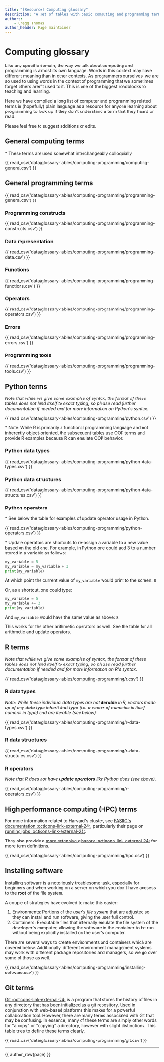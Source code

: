 ```yaml
---
title: "[Resource] Computing glossary"
description: "A set of tables with basic computing and programming terms and their definitions."
authors:
    - Gregg Thomas
author_header: Page maintainer
---
```


# Computing glossary

Like any specific domain, the way we talk about computing and programming is almost its own language. Words in this context may have different meaning than in other contexts. 
As programmers ourselves, we are so used to using words in the context of programming that we sometimes forget others aren't used to it. This is one of the biggest roadblocks
to teaching and learning.

Here we have compiled a long list of computer and programming related terms in (hopefully) plain language as a resource for anyone learning about programming to look up if they
don't understand a term that they heard or read.

Please feel free to suggest additions or edits.

## General computing terms

\* These terms are used somewhat interchangeably colloquially

{{ read_csv('data/glossary-tables/computing-programming/computing-general.csv') }}

## General programming terms

{{ read_csv('data/glossary-tables/computing-programming/programming-general.csv') }} 

### Programming constructs

{{ read_csv('data/glossary-tables/computing-programming/programming-constructs.csv') }} 

### Data representation

{{ read_csv('data/glossary-tables/computing-programming/programming-data.csv') }} 

### Functions

{{ read_csv('data/glossary-tables/computing-programming/programming-functions.csv') }} 

### Operators

{{ read_csv('data/glossary-tables/computing-programming/programming-operators.csv') }} 

### Errors

{{ read_csv('data/glossary-tables/computing-programming/programming-errors.csv') }} 

### Programming tools

{{ read_csv('data/glossary-tables/computing-programming/programming-tools.csv') }} 

## Python terms

*Note that while we give some examples of syntax, the format of these tables does not lend itself to exact typing, so please read further documentation if needed and for more information on Python's syntax.* 

{{ read_csv('data/glossary-tables/computing-programming/python.csv') }}

\* Note: While R is primarily a functional programming language and not inherently object-oriented, the subsequent tables use OOP terms and provide R examples because R can emulate OOP behavior.

### Python data types

{{ read_csv('data/glossary-tables/computing-programming/python-data-types.csv') }}

### Python data structures

{{ read_csv('data/glossary-tables/computing-programming/python-data-structures.csv') }}

### Python operators

\* See below the table for examples of update operator usage in Python. 

{{ read_csv('data/glossary-tables/computing-programming/python-operators.csv') }}

\* Update operators are shortcuts to re-assign a variable to a new value based on the old one. For example, in Python one could add 3 to a number stored in a variable as follows:

```python
my_variable = 5
my_variable = my_variable + 3
print(my_variable)
```

At which point the current value of `my_variable` would print to the screen: `8`

Or, as a shortcut, one could type:

```python
my_variable = 5
my_variable += 3
print(my_variable)
```

And `my_variable` would have the same value as above: `8`

This works for the other arithmetic operators as well. See the table for all arithmetic and update operators. 

## R terms

*Note that while we give some examples of syntax, the format of these tables does not lend itself to exact typing, so please read further documentation if needed and for more information on R's syntax.*

{{ read_csv('data/glossary-tables/computing-programming/r.csv') }}

### R data types

*Note: While these individual data types are not **iterable** in R, vectors made up of any data type inherit that type (*i.e.* a vector of numerics is itself numeric in type) and are iterable (see below)*

{{ read_csv('data/glossary-tables/computing-programming/r-data-types.csv') }}

### R data structures

{{ read_csv('data/glossary-tables/computing-programming/r-data-structures.csv') }}

### R operators  

*Note that R does not have **update operators** like Python does (see above).*

{{ read_csv('data/glossary-tables/computing-programming/r-operators.csv') }}

## High performance computing (HPC) terms

For more information related to Harvard's cluster, see <a href="https://docs.rc.fas.harvard.edu/" target="_blank">FASRC's documentation  :octicons-link-external-24:</a>, 
particularly their page on <a href="https://docs.rc.fas.harvard.edu/kb/running-jobs/" target="_blank">running jobs :octicons-link-external-24:</span></a>.

They also provide a <a href="https://docs.rc.fas.harvard.edu/kb/glossary/" target="_blank">more extensive glossary  :octicons-link-external-24:</a> for more term definitions.

{{ read_csv('data/glossary-tables/computing-programming/hpc.csv') }}   

## Installing software

Installing software is a notoriously troublesome task, especially for beginners and when working on a server on which you don't have accsess to the **root** of the file system.

A couple of strategies have evolved to make this easier:

1. Environments: Portions of the *user's file system* that are adjusted so they can install and run software, giving the user full control.
2. Containers: Executable files that internally emulate the file system of the developer's computer, allowing the software in the container to be run without being explicitly installed on the user's computer.

There are several ways to create environments and containers which are covered below. Additionally, different environment management systems may work with different package repositories and managers, so we go over some of those as well.

{{ read_csv('data/glossary-tables/computing-programming/installing-software.csv') }}  

## Git terms  

<a href="https://git-scm.com/" target="_blank">Git  :octicons-link-external-24:</a> is a program that stores the history of files in any directory that has been initialized as a git repository. Used in conjunction with web-based platforms this makes for a powerful collaboration tool.
However, there are many terms associated with Git that may be confusing. In essence, many of these terms are simply other words for "a copy" or "copying" a directory, however with slight distinctions.
This table tries to define these terms clearly.

{{ read_csv('data/glossary-tables/computing-programming/git.csv') }}

---

{{ author_row(page) }} 